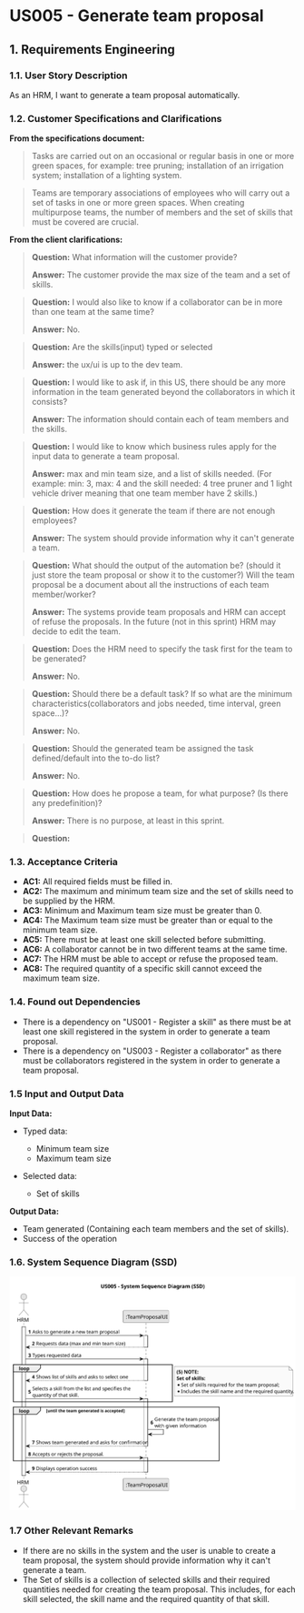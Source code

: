 # US005 - Generate team proposal

## 1. Requirements Engineering

### 1.1. User Story Description

As an HRM, I want to generate a team proposal automatically.

### 1.2. Customer Specifications and Clarifications 

**From the specifications document:**

>	Tasks are carried out on an occasional or regular basis in one or more green spaces,
for example: tree pruning; installation of an irrigation system; installation of a lighting
system.
 
>   Teams are temporary associations of employees who will carry out a set of tasks in
one or more green spaces. When creating multipurpose teams, the number of members
and the set of skills that must be covered are crucial.

**From the client clarifications:**

> **Question:** What information will the customer provide?
>
> **Answer:** The customer provide the max size of the team and a set of skills.

> **Question:** I would also like to know if a collaborator can be in more than one team at the same time?
>
> **Answer:** No.

> **Question:** Are the skills(input) typed or selected
>
> **Answer:** the ux/ui is up to the dev team.

> **Question:** I would like to ask if, in this US, there should be any more information in the team generated beyond the collaborators in which it consists?
>
> **Answer:** The information should contain each of team members and the skills.

> **Question:** I would like to know which business rules apply for the input data to generate a team proposal.
>
> **Answer:** max and min team size, and a list of skills needed. (For example: min: 3, max: 4 and the skill needed: 4 tree pruner and 1 light vehicle driver
meaning that one team member have 2 skills.)

> **Question:** How does it generate the team if there are not enough employees?
> 
> **Answer:** The system should provide information why it can't generate a team.

> **Question:** What should the output of the automation be? (should it just store the team proposal or show it to the customer?)  Will the team proposal be a document about all the instructions of each team member/worker?
>
> **Answer:** The systems provide team proposals and HRM can accept of refuse the proposals. In the future (not in this sprint) HRM may decide to edit the team.

> **Question:** Does the HRM need to specify the task first for the team to be generated?
>
> **Answer:** No.

> **Question:** Should there be a default task? If so what are the minimum characteristics(collaborators and jobs needed, time interval, green space...)?
>
> **Answer:** No.

> **Question:** Should the generated team be assigned the task defined/default into the to-do list?
>
> **Answer:** No.

> **Question:** How does he propose a team, for what purpose? (Is there any predefinition)?
> 
> **Answer:** There is no purpose, at least in this sprint.

> **Question:** 

### 1.3. Acceptance Criteria

* **AC1:** All required fields must be filled in.
* **AC2:** The maximum and minimum team size and the set of skills need to be supplied by the HRM.
* **AC3:** Minimum and Maximum team size must be greater than 0.
* **AC4:** The Maximum team size must be greater than or equal to the minimum team size.
* **AC5:** There must be at least one skill selected before submitting.
* **AC6:** A collaborator cannot be in two different teams at the same time.
* **AC7:** The HRM must be able to accept or refuse the proposed team.
* **AC8:** The required quantity of a specific skill cannot exceed the maximum team size.

### 1.4. Found out Dependencies

* There is a dependency on "US001 - Register a skill" as there must be at least one skill registered in the system in order to generate a team proposal.
* There is a dependency on "US003 - Register a collaborator" as there must be collaborators registered in the system in order to generate a team proposal.

### 1.5 Input and Output Data

**Input Data:**

* Typed data:
    * Minimum team size
    * Maximum team size
	
* Selected data:
    * Set of skills 

**Output Data:**
  * Team generated (Containing each team members and the set of skills).
  * Success of the operation

### 1.6. System Sequence Diagram (SSD)

![System Sequence Diagram](svg/us005-system-sequence-diagram.svg)

### 1.7 Other Relevant Remarks

* If there are no skills in the system and the user is unable to create a team proposal, the system should provide information why it can't generate a team.
* The Set of skills is a collection of selected skills and their required quantities needed for creating the team proposal. This includes, for each skill selected, the skill name and the required quantity of that skill.